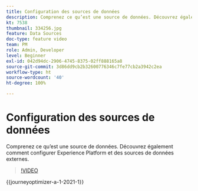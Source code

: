 ```yaml
---
title: Configuration des sources de données
description: Comprenez ce qu’est une source de données. Découvrez également comment configurer Experience Platform et des sources de données externes.
kt: 7538
thumbnail: 334256.jpg
feature: Data Sources
doc-type: feature video
team: PM
role: Admin, Developer
level: Beginner
exl-id: 042d94dc-2906-4745-8375-02ff888165a8
source-git-commit: 3d86dd9cb2b32600776346c7fe77cb2a3942c2ea
workflow-type: ht
source-wordcount: '40'
ht-degree: 100%

---
```


# Configuration des sources de données

Comprenez ce qu’est une source de données. Découvrez également comment configurer Experience Platform et des sources de données externes.

>[!VIDEO](https://video.tv.adobe.com/v/334256?quality=12&learn=on)

{{journeyoptimizer-a-1-2021-1}}
